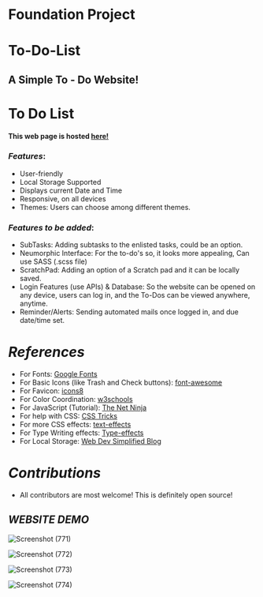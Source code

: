 # Foundation Project

# To-Do-List

## A Simple To - Do Website!

# To Do List


#### This web page is hosted [here!](https://soufianetangi.github.io/todo-list/)


### *Features*:

* User-friendly
* Local Storage Supported
* Displays current Date and Time
* Responsive, on all devices
* Themes: Users can choose among different themes.

### *Features to be added*:

* SubTasks: Adding subtasks to the enlisted tasks, could be an option.
* Neumorphic Interface: For the to-do's so, it looks more appealing, Can use SASS (.scss file)
* ScratchPad: Adding an option of a Scratch pad and it can be locally saved.
* Login Features (use APIs) & Database: So the website can be opened on any device, users can log in, and the To-Dos can be viewed anywhere, anytime.
* Reminder/Alerts: Sending automated mails once logged in, and due date/time set.

# *References*

* For Fonts: [Google Fonts](https://fonts.googleapis.com/css2?family=Work+Sans:wght@300&display=swap)
* For Basic Icons (like Trash and Check buttons): [font-awesome](https://fontawesome.com)
* For Favicon: [icons8](https://icons8.com/icons/)
* For Color Coordination: [w3schools](https://www.w3schools.com/colors/colors_mixer.asp?colorbottom=000000&colortop=FFFFFF)
* For JavaScript (Tutorial): [The Net Ninja](https://www.youtube.com/playlist?list=PL4cUxeGkcC9i9Ae2D9Ee1RvylH38dKuET)
* For help with CSS: [CSS Tricks](https://css-tricks.com/)
* For more CSS effects: [text-effects](https://speckyboy.com/underline-text-effects-css/)
* For Type Writing effects: [Type-effects](https://usefulangle.com/post/85/css-typewriter-animation)
* For Local Storage: [Web Dev Simplified Blog](https://blog.webdevsimplified.com/2020-08/cookies-localStorage-sessionStorage/)

# *Contributions*

- All contributors are most welcome! This is definitely open source!

## *WEBSITE DEMO*

![Screenshot (771)](https://user-images.githubusercontent.com/61280281/99399713-0844b900-290c-11eb-8d7c-1199319b4a9e.png)

![Screenshot (772)](https://user-images.githubusercontent.com/61280281/99399731-0da20380-290c-11eb-8a59-e0a2e5f9b19f.png)

![Screenshot (773)](https://user-images.githubusercontent.com/61280281/99399728-0d096d00-290c-11eb-9ee5-59cc8358676c.png)

![Screenshot (774)](https://user-images.githubusercontent.com/61280281/99399723-0b3fa980-290c-11eb-8728-03d974be548d.png)

